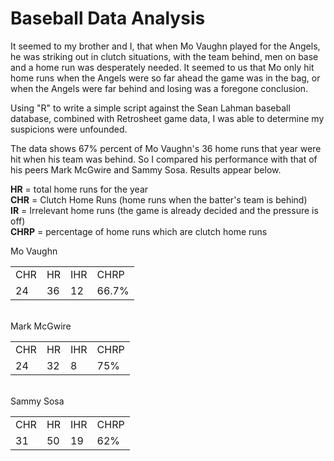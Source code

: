 # Baseball Data Analysis
It seemed to my brother and I, that when Mo Vaughn played for the Angels, he was striking out in clutch situations, with the team behind,  men on base and a home run was desperately needed. It seemed to us that Mo only hit home runs when the Angels were so far ahead the game was in the bag, or when the Angels were far behind and losing was a foregone conclusion.

Using "R" to write a simple script against the Sean Lahman baseball database, combined with Retrosheet game data, I was able to determine my suspicions were unfounded.

The data shows 67% percent of Mo Vaughn's 36 home runs that year were hit when his team was behind.
So I compared his performance with that of his peers Mark McGwire and Sammy Sosa. Results appear below.

**HR** = total home runs for the year<br />
**CHR** = Clutch Home Runs (home runs when the batter's team is behind)<br />
**IR** = Irrelevant home runs (the game is already decided and the pressure is off)<br />
**CHRP** = percentage of home runs which are clutch home runs<br />

Mo Vaughn
<table>
<tr><td>CHR</td><td>HR</td><td>IHR</td><td>CHRP</td></tr>
<tr><td>24</td><td>36</td><td>12</td><td>66.7%</td></tr>
</table>
<br />
Mark McGwire
<table>
<tr><td>CHR</td><td>HR</td><td>IHR</td><td>CHRP</td></tr>
<tr><td>24</td><td>32</td><td>8</td><td>75%</td></tr>
</table>
<br />
Sammy Sosa
<table>
<tr><td>CHR</td><td>HR</td><td>IHR</td><td>CHRP</td></tr>
<tr><td>31</td><td>50</td><td>19</td><td>62%</td></tr>
</table>
